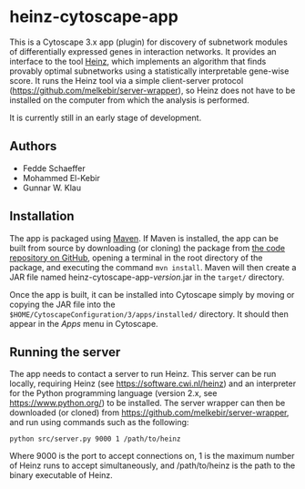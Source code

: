 heinz-cytoscape-app
===================

This is a Cytoscape 3.x app (plugin) for discovery of subnetwork modules of differentially
expressed genes in interaction networks. It provides an interface to the tool [Heinz](https://software.cwi.nl/heinz),
which implements an algorithm that finds provably optimal
subnetworks using a statistically interpretable gene-wise score. It runs the Heinz tool via a simple client-server protocol
(https://github.com/melkebir/server-wrapper), so Heinz does not have to
be installed on the computer from which the analysis is performed.

It is currently still in an early stage of development.

Authors
-------

- Fedde Schaeffer
- Mohammed El-Kebir
- Gunnar W. Klau

Installation
------------

The app is packaged using [Maven](https://maven.apache.org/). If
Maven is installed, the app can be built from source by 
downloading (or cloning) the package from [the code repository
on GitHub](https://github.com/ls-cwi/heinz-app), opening a
terminal in the root directory of the package, and executing the
command `mvn install`. Maven will then create a JAR file named
heinz-cytoscape-app-*version*.jar in the `target/` directory.

Once the app is built, it can be installed into Cytoscape simply by moving or
copying the JAR file into the `$HOME/CytoscapeConfiguration/3/apps/installed/`
directory. It should then appear in the *Apps* menu in Cytoscape.

Running the server
------------------

The app needs to contact a server to run Heinz. This server can be
run locally, requiring Heinz (see https://software.cwi.nl/heinz) and
an interpreter for the Python programming language (version 2.x, see
https://www.python.org/) to be installed.  The server wrapper can then be
downloaded (or cloned) from https://github.com/melkebir/server-wrapper,
and run using commands such as the following:

```
python src/server.py 9000 1 /path/to/heinz
```

Where 9000 is the port to accept connections on, 1 is the maximum number
of Heinz runs to accept simultaneously, and /path/to/heinz is the path
to the binary executable of Heinz.

